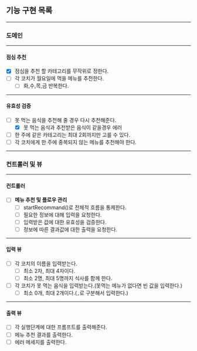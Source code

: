 ## 기능 구현 목록

---

### 도메인

---

#### 점심 추천

- [x] 점심을 추천 할 카테고리를 무작위로 정한다.
- [ ] 각 코치가 월요일에 먹을 메뉴를 추천한다.
  - [ ] 화,수,목,금 반복한다.

---

#### 유효성 검증

- [ ] 못 먹는 음식을 추천해 줄 경우 다시 추천해준다.
  - [x] 못 먹는 음식과 추천받은 음식이 같을경우 에러
- [ ] 한 주에 같은 카테고리는 최대 2회까지만 고를 수 있다.
- [ ] 각 코치에게 한 주에 중복되지 않는 메뉴를 추천해야 한다.

---

### 컨트롤러 및 뷰

---

#### 컨트롤러

- [ ] **메뉴 추천 및 플로우 관리**
  - [ ] startRecommand()로 전체적 흐름을 통제한다.
  - [ ] 필요한 정보에 대해 입력을 요청한다.
  - [ ] 입력받은 값에 대한 유효성을 검증한다.
  - [ ] 정보에 따른 결과값에 대한 출력을 요청한다.

---

#### 입력 뷰

- [ ] 각 코치의 이름을 입력받는다.
  - [ ] 최소 2자, 최대 4자이다.
  - [ ] 최소 2명, 최대 5명까지 식사를 함께 한다.
- [ ] 각 코치가 못 먹는 음식을 입력받는다.(못먹는 메뉴가 없다면 빈 값을 입력한다.)
  - [ ] 최소 0개, 최대 2개이다.(`,`로 구분해서 입력한다.)

---

#### 출력 뷰

- [ ] 각 실행단계에 대한 프롬프트를 출력해준다.
- [ ] 메뉴 추천 결과를 출력한다.
- [ ] 에러 메세지를 출력한다.
